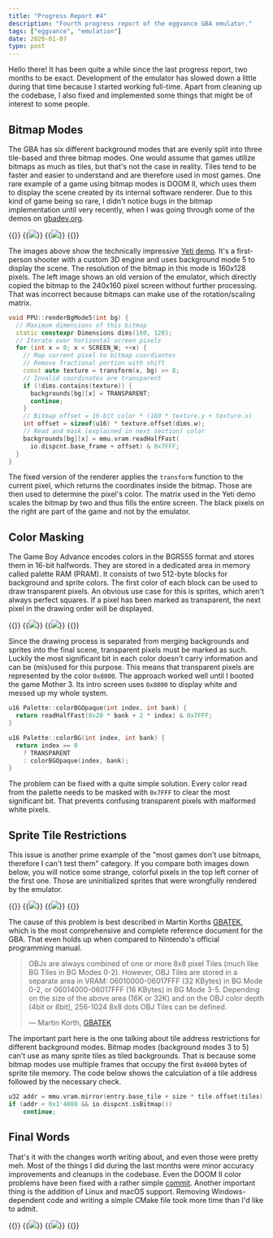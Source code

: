 ```yaml
---
title: "Progress Report #4"
description: "Fourth progress report of the eggvance GBA emulator."
tags: ["eggvance", "emulation"]
date: 2020-01-07
type: post
---
```

Hello there! It has been quite a while since the last progress report, two months to be exact. Development of the emulator has slowed down a little during that time because I started working full-time. Apart from cleaning up the codebase, I also fixed and implemented some things that might be of interest to some people.

## Bitmap Modes
The GBA has six different background modes that are evenly split into three tile-based and three bitmap modes. One would assume that games utilize bitmaps as much as tiles, but that's not the case in reality. Tiles tend to be faster and easier to understand and are therefore used in most games. One rare example of a game using bitmap modes is DOOM II, which uses them to display the scene created by its internal software renderer. Due to this kind of game being so rare, I didn't notice bugs in the bitmap implementation until very recently, when I was going through some of the demos on [gbadev.org](https://www.gbadev.org/).

{{<wrap>}}
  {{<image src="img/yeti-bitmap-bug.png" caption="Yeti demo without matrix transformation">}}
  {{<image src="img/yeti-bitmap.png" caption="Yeti demo with matrix transformation">}}
{{</wrap>}}

The images above show the technically impressive [Yeti demo](https://www.gbadev.org/demos.php?showinfo=568). It's a first-person shooter with a custom 3D engine and uses background mode 5 to display the scene. The resolution of the bitmap in this mode is 160x128 pixels. The left image shows an old version of the emulator, which directly copied the bitmap to the 240x160 pixel screen without further processing. That was incorrect because bitmaps can make use of the rotation/scaling matrix.

```cpp
void PPU::renderBgMode5(int bg) {
  // Maximum dimensions of this bitmap
  static constexpr Dimensions dims(160, 128);
  // Iterate over horizontal screen pixels
  for (int x = 0; x < SCREEN_W; ++x) {
    // Map current pixel to bitmap coordiantes
    // Remove fractional portion with shift
    const auto texture = transform(x, bg) >> 8;
    // Invalid coordinates are transparent
    if (!dims.contains(texture)) {
      backgrounds[bg][x] = TRANSPARENT;
      continue;
    }
    // Bitmap offset = 16-bit color * (160 * texture.y + texture.x)
    int offset = sizeof(u16) * texture.offset(dims.w);
    // Read and mask (explained in next section) color
    backgrounds[bg][x] = mmu.vram.readHalfFast(
      io.dispcnt.base_frame + offset) & 0x7FFF;
  }
}
```

The fixed version of the renderer applies the `transform` function to the current pixel, which returns the coordinates inside the bitmap. Those are then used to determine the pixel's color. The matrix used in the Yeti demo scales the bitmap by two and thus fills the entire screen. The black pixels on the right are part of the game and not by the emulator.

## Color Masking
The Game Boy Advance encodes colors in the BGR555 format and stores them in 16-bit halfwords. They are stored in a dedicated area in memory called palette RAM (PRAM). It consists of two 512-byte blocks for background and sprite colors. The first color of each block can be used to draw transparent pixels. An obvious use case for this is sprites, which aren't always perfect squares. If a pixel has been marked as transparent, the next pixel in the drawing order will be displayed.

{{<wrap>}}
  {{<image src="img/safety-screen-bug.png" caption="Mother 3 without color masking">}}
  {{<image src="img/safety-screen.png" caption="Mother 3 with color masking">}}
{{</wrap>}}

Since the drawing process is separated from merging backgrounds and sprites into the final scene, transparent pixels must be marked as such. Luckily the most significant bit in each color doesn't carry information and can be (mis)used for this purpose. This means that transparent pixels are represented by the color `0x8000`. The approach worked well until I booted the game Mother 3. Its intro screen uses `0x8000` to display white and messed up my whole system.

```cpp
u16 Palette::colorBGOpaque(int index, int bank) {
  return readHalfFast(0x20 * bank + 2 * index) & 0x7FFF;
}

u16 Palette::colorBG(int index, int bank) {
  return index == 0
    ? TRANSPARENT
    : colorBGOpaque(index, bank);
}
```

The problem can be fixed with a quite simple solution. Every color read from the palette needs to be masked with `0x7FFF` to clear the most significant bit. That prevents confusing transparent pixels with malformed white pixels.

## Sprite Tile Restrictions
This issue is another prime example of the "most games don't use bitmaps, therefore I can't test them" category. If you compare both images down below, you will notice some strange, colorful pixels in the top left corner of the first one. Those are uninitialized sprites that were wrongfully rendered by the emulator.

{{<wrap>}}
  {{<image src="img/pokemon-series-bug.png" caption="Uninitialized sprites in the top left corner">}}
  {{<image src="img/pokemon-series.png" caption="No sprites in the top left corner">}}
{{</wrap>}}

The cause of this problem is best described in Martin Korths [GBATEK](https://problemkaputt.de/gbatek.htm), which is the most comprehensive and complete reference document for the GBA. That even holds up when compared to Nintendo's official programming manual.

> OBJs are always combined of one or more 8x8 pixel Tiles (much like BG Tiles in BG Modes 0-2). However, OBJ Tiles are stored in a separate area in VRAM: 06010000-06017FFF (32 KBytes) in BG Mode 0-2, or 06014000-06017FFF (16 KBytes) in BG Mode 3-5. Depending on the size of the above area (16K or 32K) and on the OBJ color depth (4bit or 8bit), 256-1024 8x8 dots OBJ Tiles can be defined.
>
> &mdash; Martin Korth, [GBATEK](https://problemkaputt.de/gbatek.htm#lcdobjoverview)

The important part here is the one talking about tile address restrictions for different background modes. Bitmap modes (background modes 3 to 5) can't use as many sprite tiles as tiled backgrounds. That is because some bitmap modes use multiple frames that occupy the first `0x4000` bytes of sprite tile memory. The code below shows the calculation of a tile address followed by the necessary check.

```cpp
u32 addr = mmu.vram.mirror(entry.base_tile + size * tile.offset(tiles));
if (addr < 0x1'4000 && io.dispcnt.isBitmap())
    continue;
```

## Final Words
That's it with the changes worth writing about, and even those were pretty meh. Most of the things I did during the last months were minor accuracy improvements and cleanups in the codebase. Even the DOOM II color problems have been fixed with a rather simple [commit](https://github.com/jsmolka/eggvance/commit/36e2cdd38e795d09a39594353e256b5b83fe9c47). Another important thing is the addition of Linux and macOS support. Removing Windows-dependent code and writing a simple CMake file took more time than I'd like to admit.

{{<wrap>}}
  {{<image src="img/doom-rainbow-floor.png" caption="DOOM II rainbow floor">}}
  {{<image src="img/doom.png" caption="DOOM II fixed">}}
{{</wrap>}}
